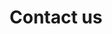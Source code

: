 ---
layout: content-page
title: Contact us
slug: contact
published: true
_has_map: true
map_latitude: 50.81773
map_longitude: 0.32846
map_marker_location: Pevensey & Westham Primary School
---